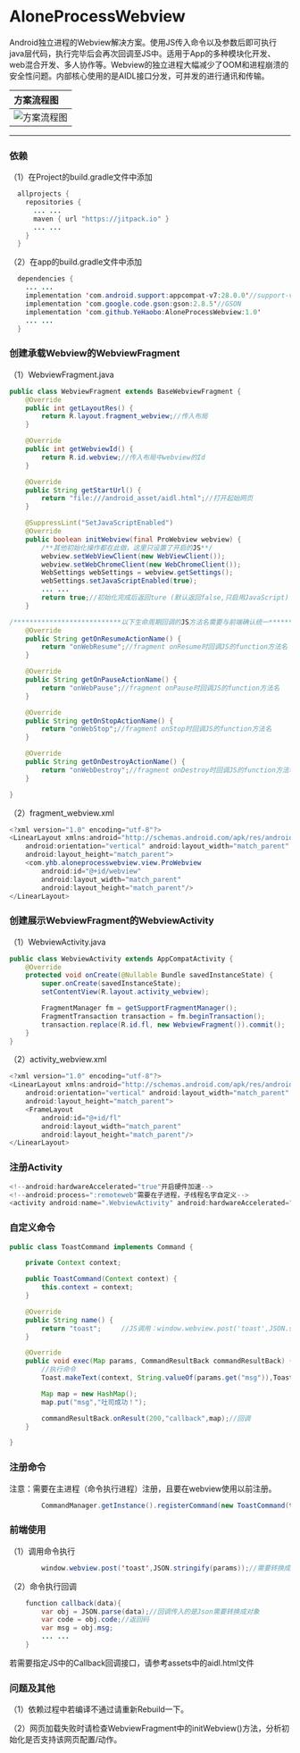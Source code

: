 # AloneProcessWebview

Android独立进程的Webview解决方案。使用JS传入命令以及参数后即可执行java层代码，执行完毕后会再次回调至JS中。适用于App的多种模块化开发、web混合开发、多人协作等。Webview的独立进程大幅减少了OOM和进程崩溃的安全性问题。内部核心使用的是AIDL接口分发，可并发的进行通讯和传输。	   

|方案流程图|
|:----|
|![](/IMG.png "方案流程图")|

***

### 依赖
（1）在Project的build.gradle文件中添加
```java
  allprojects {
    repositories {
      ... ...
      maven { url "https://jitpack.io" }
      ... ...
    }
  }
```
（2）在app的build.gradle文件中添加
```java
  dependencies {
    ... ...
    implementation 'com.android.support:appcompat-v7:28.0.0'//support-v7
    implementation 'com.google.code.gson:gson:2.8.5'//GSON
    implementation 'com.github.YeHaobo:AloneProcessWebview:1.0'
    ... ...
  }
```

### 创建承载Webview的WebviewFragment
（1）WebviewFragment.java
```java
public class WebviewFragment extends BaseWebviewFragment {
    @Override
    public int getLayoutRes() {
        return R.layout.fragment_webview;//传入布局
    }

    @Override
    public int getWebviewId() {
        return R.id.webview;//传入布局中webview的Id
    }

    @Override
    public String getStartUrl() {
        return "file:///android_asset/aidl.html";//打开起始网页
    }

    @SuppressLint("SetJavaScriptEnabled")
    @Override
    public boolean initWebview(final ProWebview webview) {
        /**其他初始化操作都在此做，这里只设置了开启的JS**/
        webview.setWebViewClient(new WebViewClient());
        webview.setWebChromeClient(new WebChromeClient());
        WebSettings webSettings = webview.getSettings();
        webSettings.setJavaScriptEnabled(true);
        ... ...
        return true;//初始化完成后返回ture (默认返回false,只启用JavaScript)
    }

/***************************以下生命周期回调的JS方法名需要与前端确认统一****************************************/
    @Override
    public String getOnResumeActionName() {
        return "onWebResume";//fragment onResume时回调JS的function方法名
    }

    @Override
    public String getOnPauseActionName() {
        return "onWebPause";//fragment onPause时回调JS的function方法名
    }

    @Override
    public String getOnStopActionName() {
        return "onWebStop";//fragment onStop时回调JS的function方法名
    }

    @Override
    public String getOnDestroyActionName() {
        return "onWebDestroy";//fragment onDestroy时回调JS的function方法名
    }

}
```
（2）fragment_webview.xml
```java
<?xml version="1.0" encoding="utf-8"?>
<LinearLayout xmlns:android="http://schemas.android.com/apk/res/android"
    android:orientation="vertical" android:layout_width="match_parent"
    android:layout_height="match_parent">
    <com.yhb.aloneprocesswebview.view.ProWebview
        android:id="@+id/webview"
        android:layout_width="match_parent"
        android:layout_height="match_parent"/>
</LinearLayout>
```

### 创建展示WebviewFragment的WebviewActivity
（1）WebviewActivity.java
```java
public class WebviewActivity extends AppCompatActivity {
    @Override
    protected void onCreate(@Nullable Bundle savedInstanceState) {
        super.onCreate(savedInstanceState);
        setContentView(R.layout.activity_webview);

        FragmentManager fm = getSupportFragmentManager();
        FragmentTransaction transaction = fm.beginTransaction();
        transaction.replace(R.id.fl, new WebviewFragment()).commit();
    }
}
```
（2）activity_webview.xml
```java
<?xml version="1.0" encoding="utf-8"?>
<LinearLayout xmlns:android="http://schemas.android.com/apk/res/android"
    android:orientation="vertical" android:layout_width="match_parent"
    android:layout_height="match_parent">
    <FrameLayout
        android:id="@+id/fl"
        android:layout_width="match_parent"
        android:layout_height="match_parent"/>
</LinearLayout>
```

### 注册Activity
```java
<!--android:hardwareAccelerated="true"开启硬件加速-->
<!--android:process=":remoteweb"需要在子进程，子线程名字自定义-->
<activity android:name=".WebviewActivity" android:hardwareAccelerated="true" android:process=":remoteweb"/>  
```

### 自定义命令
```java
public class ToastCommand implements Command {

    private Context context;

    public ToastCommand(Context context) {
        this.context = context;
    }

    @Override
    public String name() {
        return "toast";     //JS调用：window.webview.post('toast',JSON.stringify(params));
    }

    @Override
    public void exec(Map params, CommandResultBack commandResultBack) {
    	//执行命令
        Toast.makeText(context, String.valueOf(params.get("msg")),Toast.LENGTH_SHORT ).show();

        Map map = new HashMap();
        map.put("msg","吐司成功！");

        commandResultBack.onResult(200,"callback",map);//回调
    }

}
```

### 注册命令
注意：需要在主进程（命令执行进程）注册，且要在webview使用以前注册。
```java   
        CommandManager.getInstance().registerCommand(new ToastCommand(this));	
```

### 前端使用
（1）调用命令执行
```java  
        window.webview.post('toast',JSON.stringify(params));//需要转换成字符串传输	
```
（2）命令执行回调
```java    
    function callback(data){
        var obj = JSON.parse(data);//回调传入的是Json需要转换成对象
		var code = obj.code;//返回码
		var msg = obj.msg;
		... ...
    }		
```
若需要指定JS中的Callback回调接口，请参考assets中的aidl.html文件

### 问题及其他

（1）依赖过程中若编译不通过请重新Rebuild一下。

（2）网页加载失败时请检查WebviewFragment中的initWebview()方法，分析初始化是否支持该网页配置/动作。	

